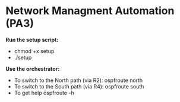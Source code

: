 # Network Managment Automation (PA3)

<b> Run the setup script: </b>
- chmod +x setup
- ./setup

<b> Use the orchestrator: </b>
- To switch to the North path (via R2):
    ospfroute north
- To switch to the South path (via R4):
  ospfroute south
- To get help
  ospfroute -h
